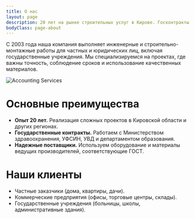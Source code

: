 ```yaml
---
title: О нас
layout: page
description: 20 лет на рынке строительных услуг в Кирове. Госконтракты с Минздравом, УФСИН, УВД. Надежные поставщики, качество материалов. Строительно-монтажные работы любой сложности.
bodyClass: page-about
---
```


С 2003 года наша компания выполняет инженерные и строительно-монтажные работы для частных и юридических лиц, включая государственные учреждения. Мы специализируемся на проектах, где важны точность, соблюдение сроков и использование качественных материалов.

![Accounting Services](/images/thom-holmes-Lrfw0U_o9I0-unsplash.jpg)

# Основные преимущества 
- **Опыт 20 лет.** Реализация сложных проектов в Кировской области и других регионах.
- **Государственные контракты.** Работаем с Министерством здравоохранения, УФСИН, УВД и департаментом образования.
- **Надежные поставщики.** Используем оборудование и материалы ведущих производителей, соответствующие ГОСТ.

# Наши клиенты 
- Частные заказчики (дома, квартиры, дачи).  
- Коммерческие предприятия (офисы, торговые центры, склады).  
- Государственные учреждения (больницы, школы, административные здания).
